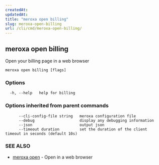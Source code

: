 ```yaml
---
createdAt: 
updatedAt: 
title: "meroxa open billing"
slug: meroxa-open-billing
url: /cli/cmd/meroxa-open-billing/
---
```

## meroxa open billing

Open your billing page in a web browser

```
meroxa open billing [flags]
```

### Options

```
  -h, --help   help for billing
```

### Options inherited from parent commands

```
      --cli-config-file string   meroxa configuration file
      --debug                    display any debugging information
      --json                     output json
      --timeout duration         set the duration of the client timeout in seconds (default 10s)
```

### SEE ALSO

* [meroxa open](/docs/cmd/www/meroxa-open.md)	 - Open in a web browser

